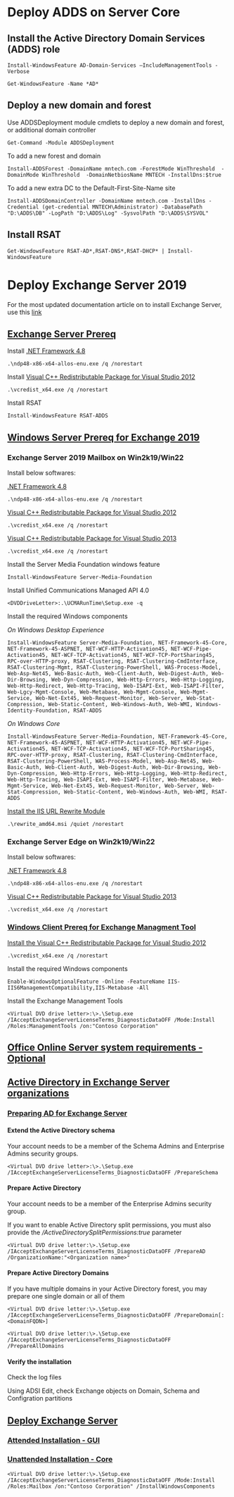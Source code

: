 
# Deploy ADDS on Server Core

## Install the Active Directory Domain Services (ADDS) role
```
Install-WindowsFeature AD-Domain-Services –IncludeManagementTools -Verbose
```
```
Get-WindowsFeature -Name *AD*
```

## Deploy a new domain and forest

Use ADDSDeployment module cmdlets to deploy a new domain and forest, or additional domain controller

```
Get-Command -Module ADDSDeployment
```

To add a new forest and domain

```
Install-ADDSForest -DomainName mntech.com -ForestMode WinThreshold  -DomainMode WinThreshold  -DomainNetbiosName MNTECH -InstallDns:$true
```

To add a new extra DC to the Default-First-Site-Name site

```
Install-ADDSDomainController -DomainName mntech.com -InstallDns -Credential (get-credential MNTECH\Administrator) -DatabasePath "D:\ADDS\DB" -LogPath "D:\ADDS\Log" -SysvolPath "D:\ADDS\SYSVOL"
```

## Install RSAT

```
Get-WindowsFeature RSAT-AD*,RSAT-DNS*,RSAT-DHCP* | Install-WindowsFeature
```

# Deploy Exchange Server 2019

For the most updated documentation article on to install Exchange Server, use this [link](https://learn.microsoft.com/en-us/exchange/exchange-server?view=exchserver-2019)

## [Exchange Server Prereq](https://learn.microsoft.com/en-us/exchange/plan-and-deploy/prerequisites?view=exchserver-2019#exchange-2019-prerequisites-for-preparing-active-directory)
    

Install [.NET Framework 4.8](https://download.visualstudio.microsoft.com/download/pr/014120d7-d689-4305-befd-3cb711108212/0fd66638cde16859462a6243a4629a50/ndp48-x86-x64-allos-enu.exe)

```
.\ndp48-x86-x64-allos-enu.exe /q /norestart

```

        

Install [Visual C++ Redistributable Package for Visual Studio 2012](https://www.microsoft.com/download/details.aspx?id=30679)

```
.\vcredist_x64.exe /q /norestart
```


Install RSAT

```
Install-WindowsFeature RSAT-ADDS
```


## [Windows Server Prereq for Exchange 2019](https://learn.microsoft.com/en-us/exchange/plan-and-deploy/prerequisites?view=exchserver-2019#windows-server-2019--windows-server-2022-prerequisites-for-exchange-2019)

    


### Exchange Server 2019 Mailbox on Win2k19/Win22

Install below softwares:

[.NET Framework 4.8](https://download.visualstudio.microsoft.com/download/pr/014120d7-d689-4305-befd-3cb711108212/0fd66638cde16859462a6243a4629a50/ndp48-x86-x64-allos-enu.exe)

```
.\ndp48-x86-x64-allos-enu.exe /q /norestart
```   

[Visual C++ Redistributable Package for Visual Studio 2012](https://www.microsoft.com/download/details.aspx?id=30679)

```
.\vcredist_x64.exe /q /norestart
```

[Visual C++ Redistributable Package for Visual Studio 2013](https://support.microsoft.com/help/4032938/update-for-visual-c-2013-redistributable-package)  

```
.\vcredist_x64.exe /q /norestart
```


Install the Server Media Foundation windows feature

```
Install-WindowsFeature Server-Media-Foundation
```

Install Unified Communications Managed API 4.0

```
<DVDDriveLetter>:.\UCMARunTime\Setup.exe -q
```

Install the required Windows components

_On Windows Desktop Experience_

```
Install-WindowsFeature Server-Media-Foundation, NET-Framework-45-Core, NET-Framework-45-ASPNET, NET-WCF-HTTP-Activation45, NET-WCF-Pipe-Activation45, NET-WCF-TCP-Activation45, NET-WCF-TCP-PortSharing45, RPC-over-HTTP-proxy, RSAT-Clustering, RSAT-Clustering-CmdInterface, RSAT-Clustering-Mgmt, RSAT-Clustering-PowerShell, WAS-Process-Model, Web-Asp-Net45, Web-Basic-Auth, Web-Client-Auth, Web-Digest-Auth, Web-Dir-Browsing, Web-Dyn-Compression, Web-Http-Errors, Web-Http-Logging, Web-Http-Redirect, Web-Http-Tracing, Web-ISAPI-Ext, Web-ISAPI-Filter, Web-Lgcy-Mgmt-Console, Web-Metabase, Web-Mgmt-Console, Web-Mgmt-Service, Web-Net-Ext45, Web-Request-Monitor, Web-Server, Web-Stat-Compression, Web-Static-Content, Web-Windows-Auth, Web-WMI, Windows-Identity-Foundation, RSAT-ADDS
```

_On Windows Core_
```
Install-WindowsFeature Server-Media-Foundation, NET-Framework-45-Core, NET-Framework-45-ASPNET, NET-WCF-HTTP-Activation45, NET-WCF-Pipe-Activation45, NET-WCF-TCP-Activation45, NET-WCF-TCP-PortSharing45, RPC-over-HTTP-proxy, RSAT-Clustering, RSAT-Clustering-CmdInterface, RSAT-Clustering-PowerShell, WAS-Process-Model, Web-Asp-Net45, Web-Basic-Auth, Web-Client-Auth, Web-Digest-Auth, Web-Dir-Browsing, Web-Dyn-Compression, Web-Http-Errors, Web-Http-Logging, Web-Http-Redirect, Web-Http-Tracing, Web-ISAPI-Ext, Web-ISAPI-Filter, Web-Metabase, Web-Mgmt-Service, Web-Net-Ext45, Web-Request-Monitor, Web-Server, Web-Stat-Compression, Web-Static-Content, Web-Windows-Auth, Web-WMI, RSAT-ADDS
```        
        
[Install the IIS URL Rewrite Module](https://www.iis.net/downloads/microsoft/url-rewrite)

```
.\rewrite_amd64.msi /quiet /norestart
```



### Exchange Server Edge on Win2k19/Win22

Install below softwares:

[.NET Framework 4.8](https://download.visualstudio.microsoft.com/download/pr/014120d7-d689-4305-befd-3cb711108212/0fd66638cde16859462a6243a4629a50/ndp48-x86-x64-allos-enu.exe)

```
.\ndp48-x86-x64-allos-enu.exe /q /norestart
```

[Visual C++ Redistributable Package for Visual Studio 2013](https://support.microsoft.com/help/4032938/update-for-visual-c-2013-redistributable-package)  

```
.\vcredist_x64.exe /q /norestart
```


### [Windows Client Prereq for Exchange Managment Tool](https://learn.microsoft.com/en-us/exchange/plan-and-deploy/prerequisites?view=exchserver-2019#windows-client-prerequisites-for-the-exchange-2019-management-tools)
  
[Install the Visual C++ Redistributable Package for Visual Studio 2012](https://www.microsoft.com/download/details.aspx?id=30679)

```
.\vcredist_x64.exe /q /norestart
```    

Install the required Windows components

```
Enable-WindowsOptionalFeature -Online -FeatureName IIS-IIS6ManagementCompatibility,IIS-Metabase -All
```    

Install the Exchange Management Tools
```
<Virtual DVD drive letter>:\>.\Setup.exe /IAcceptExchangeServerLicenseTerms_DiagnosticDataOFF /Mode:Install /Roles:ManagementTools /on:"Contoso Corporation"

```
        


## [Office Online Server system requirements - Optional](https://learn.microsoft.com/en-us/exchange/plan-and-deploy/install-office-online-server?view=exchserver-2019#office-online-server-system-requirements)

    

              

## [Active Directory in Exchange Server organizations](https://learn.microsoft.com/en-us/exchange/plan-and-deploy/active-directory/active-directory?view=exchserver-2019)


### [Preparing AD for Exchange Server](https://learn.microsoft.com/en-us/exchange/plan-and-deploy/prepare-ad-and-domains?view=exchserver-2019)

    


#### Extend the Active Directory schema

Your account needs to be a member of the Schema Admins and Enterprise Admins security groups.

```
<Virtual DVD drive letter>:\>.\Setup.exe /IAcceptExchangeServerLicenseTerms_DiagnosticDataOFF /PrepareSchema
```

#### Prepare Active Directory

Your account needs to be a member of the Enterprise Admins security group.

If you want to enable Active Directory split permissions, you must also provide the _/ActiveDirectorySplitPermissions:true_ parameter

```
<Virtual DVD drive letter:\>.\Setup.exe /IAcceptExchangeServerLicenseTerms_DiagnosticDataOFF /PrepareAD /OrganizationName:"<Organization name>"

```

#### Prepare Active Directory Domains

If you have multiple domains in your Active Directory forest, you may prepare one single domain or all of them

```
<Virtual DVD drive letter:\>.\Setup.exe /IAcceptExchangeServerLicenseTerms_DiagnosticDataOFF /PrepareDomain[:<DomainFQDN>]

<Virtual DVD drive letter:\>.\Setup.exe /IAcceptExchangeServerLicenseTerms_DiagnosticDataOFF /PrepareAllDomains
```

#### Verify the installation

Check the log files

Using ADSI Edit, check Exchange objects on Domain, Schema and Configration partitions




## [Deploy Exchange Server](https://learn.microsoft.com/en-us/exchange/plan-and-deploy/deploy-new-installations/deploy-new-installations?view=exchserver-2019)

    

### [Attended Installation - GUI](https://learn.microsoft.com/en-us/exchange/plan-and-deploy/deploy-new-installations/install-mailbox-role?view=exchserver-2019)


### [Unattended Installation - Core](https://learn.microsoft.com/en-us/exchange/plan-and-deploy/deploy-new-installations/unattended-installs?view=exchserver-2019)  

```
<Virtual DVD drive letter:\>.\Setup.exe /IAcceptExchangeServerLicenseTerms_DiagnosticDataOFF /Mode:Install /Roles:Mailbox /on:"Contoso Corporation" /InstallWindowsComponents
```
